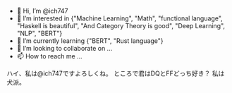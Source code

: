 - 👋 Hi, I’m @ich747
- 👀 I’m interested in {"Machine Learning", "Math", "functional language", "Haskell is beautiful", "And Category Theory is good", "Deep Learning", "NLP", "BERT"}
- 🌱 I’m currently learning {"BERT", "Rust language"}
- 💞️ I’m looking to collaborate on ...
- 📫 How to reach me ...

<!---
ich747/ich747 is a ✨ special ✨ repository because its `README.md` (this file) appears on your GitHub profile.
You can click the Preview link to take a look at your changes.
--->


ハイ、私は@ich747ですよろしくね。
ところで君はDQとFFどっち好き？ 私は犬派。

